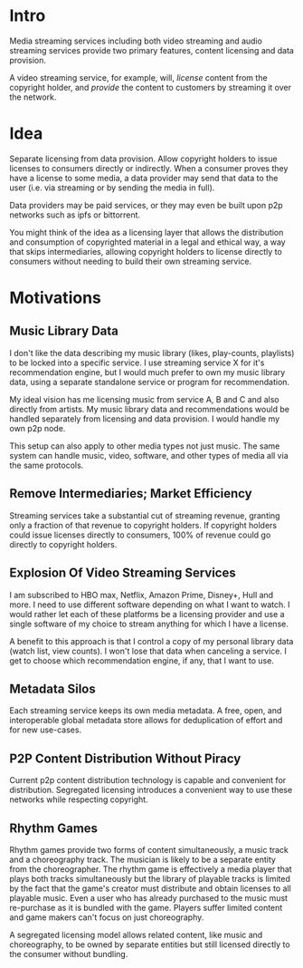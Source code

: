 # Intro

Media streaming services including both video streaming and audio streaming services provide two primary features, content licensing and data provision.

A video streaming service, for example, will, *license* content from the copyright holder, and *provide* the content to customers by streaming it over the network.

# Idea

Separate licensing from data provision. Allow copyright holders to issue licenses to consumers directly or indirectly. When a consumer proves they have a license to some media, a data provider may send that data to the user (i.e. via streaming or by sending the media in full).

Data providers may be paid services, or they may even be built upon p2p networks such as ipfs or bittorrent.

You might think of the idea as a licensing layer that allows the distribution and consumption of copyrighted material in a legal and ethical way, a way that skips intermediaries, allowing copyright holders to license directly to consumers without needing to build their own streaming service.

# Motivations

## Music Library Data

I don't like the data describing my music library (likes, play-counts, playlists) to be locked into a specific service. I use streaming service X for it's recommendation engine, but I would much prefer to own my music library data, using a separate standalone service or program for recommendation.

My ideal vision has me licensing music from service A, B and C and also directly from artists. My music library data and recommendations would be handled separately from licensing and data provision. I would handle my own p2p node.

This setup can also apply to other media types not just music. The same system can handle music, video, software, and other types of media all via the same protocols.

## Remove Intermediaries; Market Efficiency

Streaming services take a substantial cut of streaming revenue, granting only a fraction of that revenue to copyright holders. If copyright holders could issue licenses directly to consumers, 100% of revenue could go directly to copyright holders.

## Explosion Of Video Streaming Services

I am subscribed to HBO max, Netflix, Amazon Prime, Disney+, Hull and more. I need to use different software depending on what I want to watch. I would rather let each of these platforms be a licensing provider and use a single software of my choice to stream anything for which I have a license.

A benefit to this approach is that I control a copy of my personal library data (watch list, view counts). I won't lose that data when canceling a service. I get to choose which recommendation engine, if any, that I want to use.

## Metadata Silos

Each streaming service keeps its own media metadata. A free, open, and interoperable global metadata store allows for deduplication of effort and for new use-cases.

## P2P Content Distribution Without Piracy

Current p2p content distribution technology is capable and convenient for distribution. Segregated licensing introduces a convenient way to use these networks while respecting copyright.

## Rhythm Games

Rhythm games provide two forms of content simultaneously, a music track and a choreography track. The musician is likely to be a separate entity from the choreographer. The rhythm game is effectively a media player that plays both tracks simultaneously but the library of playable tracks is limited by the fact that the game's creator must distribute and obtain licenses to all playable music. Even a user who has already purchased to the music must re-purchase as it is bundled with the game. Players suffer limited content and game makers can't focus on just choreography.

A segregated licensing model allows related content, like music and choreography, to be owned by separate entities but still licensed directly to the consumer without bundling.
